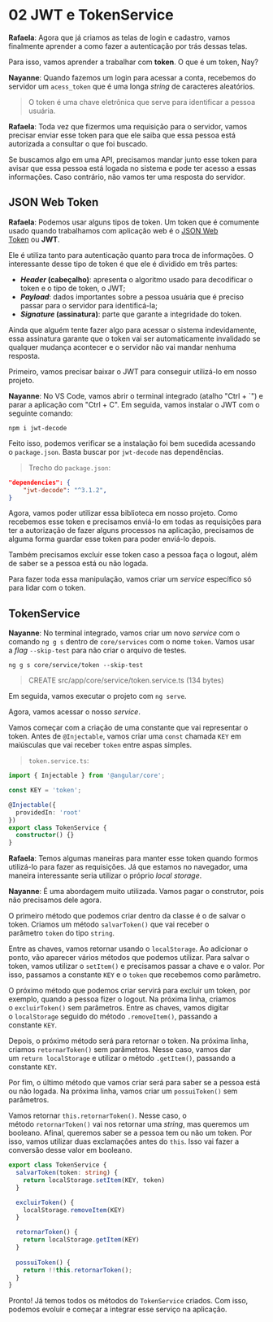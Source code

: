 # 02 JWT e TokenService

**Rafaela**: Agora que já criamos as telas de login e cadastro, vamos finalmente aprender a como fazer a autenticação por trás dessas telas.

Para isso, vamos aprender a trabalhar com **token**. O que é um token, Nay?

**Nayanne**: Quando fazemos um login para acessar a conta, recebemos do servidor um `acess_token` que é uma longa _string_ de caracteres aleatórios.

> O token é uma chave eletrônica que serve para identificar a pessoa usuária.

**Rafaela**: Toda vez que fizermos uma requisição para o servidor, vamos precisar enviar esse token para que ele saiba que essa pessoa está autorizada a consultar o que foi buscado.

Se buscamos algo em uma API, precisamos mandar junto esse token para avisar que essa pessoa está logada no sistema e pode ter acesso a essas informações. Caso contrário, não vamos ter uma resposta do servidor.

## JSON Web Token

**Rafaela**: Podemos usar alguns tipos de token. Um token que é comumente usado quando trabalhamos com aplicação web é o [JSON Web Token](https://jwt.io/introduction) ou **JWT**.

Ele é utiliza tanto para autenticação quanto para troca de informações. O interessante desse tipo de token é que ele é dividido em três partes:

- **_Header_ (cabeçalho)**: apresenta o algoritmo usado para decodificar o token e o tipo de token, o JWT;
- _**Payload**_: dados importantes sobre a pessoa usuária que é preciso passar para o servidor para identificá-la;
- **_Signature_ (assinatura)**: parte que garante a integridade do token.

Ainda que alguém tente fazer algo para acessar o sistema indevidamente, essa assinatura garante que o token vai ser automaticamente invalidado se qualquer mudança acontecer e o servidor não vai mandar nenhuma resposta.

Primeiro, vamos precisar baixar o JWT para conseguir utilizá-lo em nosso projeto.

**Nayanne**: No VS Code, vamos abrir o terminal integrado (atalho "Ctrl + `") e parar a aplicação com "Ctrl + C". Em seguida, vamos instalar o JWT com o seguinte comando:

```console
npm i jwt-decode
```

Feito isso, podemos verificar se a instalação foi bem sucedida acessando o `package.json`. Basta buscar por `jwt-decode` nas dependências.

> Trecho do `package.json`:

```json
"dependencies": {
    "jwt-decode": "^3.1.2",
}
```

Agora, vamos poder utilizar essa biblioteca em nosso projeto. Como recebemos esse token e precisamos enviá-lo em todas as requisições para ter a autorização de fazer alguns processos na aplicação, precisamos de alguma forma guardar esse token para poder enviá-lo depois.

Também precisamos excluir esse token caso a pessoa faça o logout, além de saber se a pessoa está ou não logada.

Para fazer toda essa manipulação, vamos criar um _service_ específico só para lidar com o token.

## TokenService

**Nayanne**: No terminal integrado, vamos criar um novo _service_ com o comando `ng g s` dentro de `core/services` com o nome `token`. Vamos usar a _flag_ `--skip-test` para não criar o arquivo de testes.

```console
ng g s core/service/token --skip-test
```

> CREATE src/app/core/service/token.service.ts (134 bytes)

Em seguida, vamos executar o projeto com `ng serve`.

Agora, vamos acessar o nosso _service_.

Vamos começar com a criação de uma constante que vai representar o token. Antes de `@Injectable`, vamos criar uma `const` chamada `KEY` em maiúsculas que vai receber `token` entre aspas simples.

> `token.service.ts`:

```ts
import { Injectable } from '@angular/core';

const KEY = 'token';

@Injectable({
  providedIn: 'root'
})
export class TokenService {
  constructor() {}
}
```

**Rafaela**: Temos algumas maneiras para manter esse token quando formos utilizá-lo para fazer as requisições. Já que estamos no navegador, uma maneira interessante seria utilizar o próprio _local storage_.

**Nayanne**: É uma abordagem muito utilizada. Vamos pagar o construtor, pois não precisamos dele agora.

O primeiro método que podemos criar dentro da classe é o de salvar o token. Criamos um método `salvarToken()` que vai receber o parâmetro `token` do tipo `string`.

Entre as chaves, vamos retornar usando o `localStorage`. Ao adicionar o ponto, vão aparecer vários métodos que podemos utilizar. Para salvar o token, vamos utilizar o `setItem()` e precisamos passar a chave e o valor. Por isso, passamos a constante `KEY` e o `token` que recebemos como parâmetro.

O próximo método que podemos criar servirá para excluir um token, por exemplo, quando a pessoa fizer o logout. Na próxima linha, criamos o `excluirToken()` sem parâmetros. Entre as chaves, vamos digitar o `localStorage` seguido do método `.removeItem()`, passando a constante `KEY`.

Depois, o próximo método será para retornar o token. Na próxima linha, criamos `retornarToken()` sem parâmetros. Nesse caso, vamos dar um `return localStorage` e utilizar o método `.getItem()`, passando a constante `KEY`.

Por fim, o último método que vamos criar será para saber se a pessoa está ou não logada. Na próxima linha, vamos criar um `possuiToken()` sem parâmetros.

Vamos retornar `this.retornarToken()`. Nesse caso, o método `retornarToken()` vai nos retornar uma _string_, mas queremos um booleano. Afinal, queremos saber se a pessoa tem ou não um token. Por isso, vamos utilizar duas exclamações antes do `this`. Isso vai fazer a conversão desse valor em booleano.

```ts
export class TokenService {
  salvarToken(token: string) {
    return localStorage.setItem(KEY, token)
  }

  excluirToken() {
    localStorage.removeItem(KEY)
  }

  retornarToken() {
    return localStorage.getItem(KEY)
  }
  
  possuiToken() {
    return !!this.retornarToken();
  }
}
```

Pronto! Já temos todos os métodos do `TokenService` criados. Com isso, podemos evoluir e começar a integrar esse serviço na aplicação.